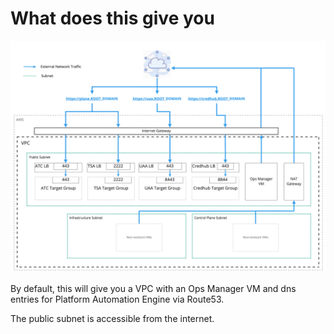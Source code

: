 # What does this give you

![Open Network Architecture Diagram](../assets/open-network.png)

By default, this will give you a VPC with an Ops Manager VM and dns entries for
Platform Automation Engine via Route53.

The public subnet is accessible from the internet.
